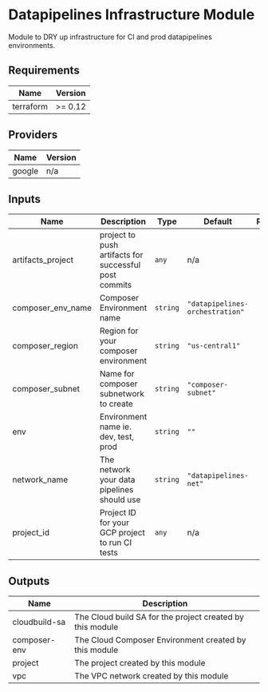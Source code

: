 # Datapipelines Infrastructure Module
Module to DRY up infrastructure for CI and prod datapipelines environments.

## Requirements

| Name | Version |
|------|---------|
| terraform | >= 0.12 |

## Providers

| Name | Version |
|------|---------|
| google | n/a |

## Inputs

| Name | Description | Type | Default | Required |
|------|-------------|------|---------|:--------:|
| artifacts\_project | project to push artifacts for successful post commits | `any` | n/a | yes |
| composer\_env\_name | Composer Environment name | `string` | `"datapipelines-orchestration"` | no |
| composer\_region | Region for your composer environment | `string` | `"us-central1"` | no |
| composer\_subnet | Name for composer subnetwork to create | `string` | `"composer-subnet"` | no |
| env | Environment name ie. dev, test, prod | `string` | `""` | no |
| network\_name | The network your data pipelines should use | `string` | `"datapipelines-net"` | no |
| project\_id | Project ID for your GCP project to run CI tests | `any` | n/a | yes |

## Outputs

| Name | Description |
|------|-------------|
| cloudbuild-sa | The Cloud build SA for the project created by this module |
| composer-env | The Cloud Composer Environment created by this module |
| project | The project created by this module |
| vpc | The VPC network created by this module |

